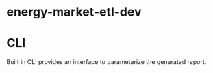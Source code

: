 # energy-market-etl-dev

# CLI
Built in CLI provides an interface to parameterize the generated report.  